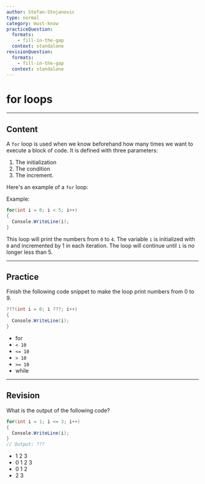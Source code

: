```yaml
---
author: Stefan-Stojanovic
type: normal
category: must-know
practiceQuestion:
  formats:
    - fill-in-the-gap
  context: standalone
revisionQuestion:
  formats:
    - fill-in-the-gap
  context: standalone
---
```


# for loops

---
## Content

A `for` loop is used when we know beforehand how many times we want to execute a block of code.
It is defined with three parameters: 
1. The initialization
2. The condition
3. The increment.

Here's an example of a `for` loop:

Example:
```csharp
for(int i = 0; i < 5; i++)
{
  Console.WriteLine(i);
}
```

This loop will print the numbers from `0` to `4`. The variable `i` is initialized with `0` and incremented by 1 in each iteration. The loop will continue until `i` is no longer less than 5.

---
## Practice

Finish the following code snippet to make the loop print numbers from 0 to 9.

```csharp
???(int i = 0; i ???; i++)
{
  Console.WriteLine(i);
}
```

- for
- `< 10`
- `<= 10`
- `> 10`
- `>= 10`
- while

---
## Revision

What is the output of the following code?

```csharp
for(int i = 1; i <= 3; i++)
{
  Console.WriteLine(i);
}
// Output: ???
```

- 1 2 3
- 0 1 2 3
- 0 1 2
- 2 3